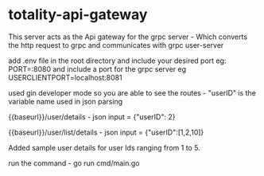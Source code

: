 # totality-api-gateway

This server acts as the Api gateway for the grpc server - Which converts the http request to grpc and communicates with grpc user-server

add .env file in the root directory and include your desired port eg: PORT=:8080
and include a port for the grpc server eg USERCLIENTPORT=localhost:8081

used gin developer mode so you are able to see the routes - "userID" is the variable name used in json parsing 

{{baseurl}}/user/details - json input =  {"userID": 2}

{{baseurl}}/user/list/details - json input = {"userID":[1,2,10]}

Added sample user details for user Ids ranging from 1 to 5.

run the command - go run cmd/main.go
